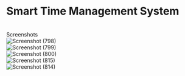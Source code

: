 # Smart Time Management System
<br/>Screenshots
<br/>![Screenshot (798)](https://user-images.githubusercontent.com/67639866/126352837-e8c54b20-d5fa-4816-95c0-7917df1ed39c.png)
<br/>![Screenshot (799)](https://user-images.githubusercontent.com/67639866/126352829-5bab28d4-4e0a-4675-b410-d52ea1fa5440.png)
<br/>![Screenshot (800)](https://user-images.githubusercontent.com/67639866/126352814-d3514c9d-5082-4262-9f4b-a4858b773273.png)
<br/>![Screenshot (815)](https://user-images.githubusercontent.com/67639866/126353421-1ae4f8ed-80a4-479d-b2a0-82c9ef1034c2.png)
<br/>![Screenshot (814)](https://user-images.githubusercontent.com/67639866/126352586-be33c300-9b09-4ff7-a955-33448c6e89a1.png)



